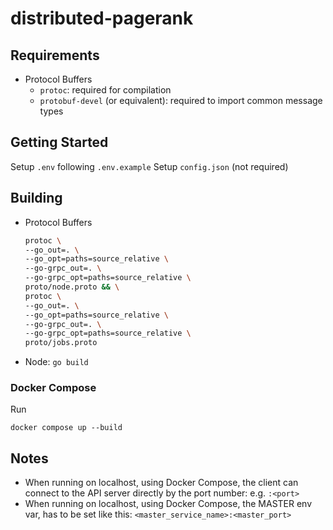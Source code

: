 # distributed-pagerank

## Requirements

- Protocol Buffers
  - `protoc`: required for compilation
  - `protobuf-devel` (or equivalent): required to import common message types

## Getting Started

Setup `.env` following `.env.example`
Setup `config.json` (not required)

## Building

- Protocol Buffers
  ```bash
  protoc \
  --go_out=. \
  --go_opt=paths=source_relative \
  --go-grpc_out=. \
  --go-grpc_opt=paths=source_relative \
  proto/node.proto && \
  protoc \
  --go_out=. \
  --go_opt=paths=source_relative \
  --go-grpc_out=. \
  --go-grpc_opt=paths=source_relative \
  proto/jobs.proto
  ```
- Node: `go build`

### Docker Compose

Run
```
docker compose up --build
```

## Notes 

- When running on localhost, using Docker Compose, the client can connect to the 
  API server directly by the port number: e.g. `:<port>`
- When running on localhost, using Docker Compose, the MASTER env var, has to be
  set like this: `<master_service_name>:<master_port>`
